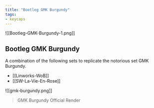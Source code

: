 ```yaml
---
title: "Bootleg GMK Burgundy"
tags:
- keycaps 
---
```



![[Bootleg-GMK-Burgundy-1.png]]
## Bootleg GMK Burgundy

A combination of the following sets to replicate the notorious set GMK Burgundy.
- [[Linworks-WoB]]
- [[SW-La-Vie-En-Rose]]


![[gmk-burgundy.png]]
> GMK Burgundy Official Render